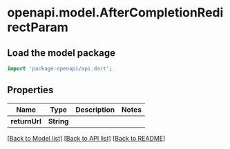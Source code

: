# openapi.model.AfterCompletionRedirectParam

## Load the model package
```dart
import 'package:openapi/api.dart';
```

## Properties
Name | Type | Description | Notes
------------ | ------------- | ------------- | -------------
**returnUrl** | **String** |  | 

[[Back to Model list]](../README.md#documentation-for-models) [[Back to API list]](../README.md#documentation-for-api-endpoints) [[Back to README]](../README.md)



